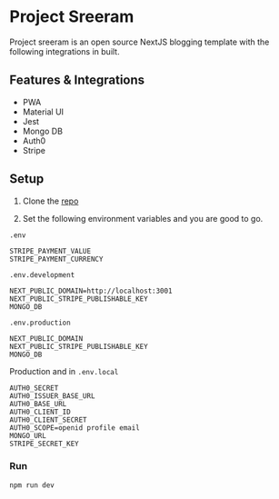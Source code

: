 # Project Sreeram

Project sreeram is an open source NextJS blogging template with the following integrations in built.

## Features & Integrations

- PWA
- Material UI
- Jest
- Mongo DB
- Auth0
- Stripe

## Setup

1. Clone the [repo](https://github.com/sreeramofficial/sreeram)


2. Set the following environment variables and you are good to go.

`.env`

    STRIPE_PAYMENT_VALUE
    STRIPE_PAYMENT_CURRENCY

`.env.development`

    NEXT_PUBLIC_DOMAIN=http://localhost:3001
    NEXT_PUBLIC_STRIPE_PUBLISHABLE_KEY
    MONGO_DB

`.env.production`

    NEXT_PUBLIC_DOMAIN
    NEXT_PUBLIC_STRIPE_PUBLISHABLE_KEY
    MONGO_DB

Production and in `.env.local`

    AUTH0_SECRET
    AUTH0_ISSUER_BASE_URL
    AUTH0_BASE_URL
    AUTH0_CLIENT_ID
    AUTH0_CLIENT_SECRET
    AUTH0_SCOPE=openid profile email
    MONGO_URL
    STRIPE_SECRET_KEY
    
### Run

```bash
npm run dev
```
